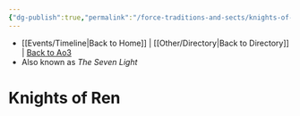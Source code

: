```yaml
---
{"dg-publish":true,"permalink":"/force-traditions-and-sects/knights-of-ren/","tags":["faction"],"noteIcon":"saber1"}
---
```


- [[Events/Timeline\|Back to Home]] | [[Other/Directory\|Back to Directory]] | [Back to Ao3](https://archiveofourown.org/works/19334440/chapters/45992584)
- Also known as *The Seven Light*

# Knights of Ren

